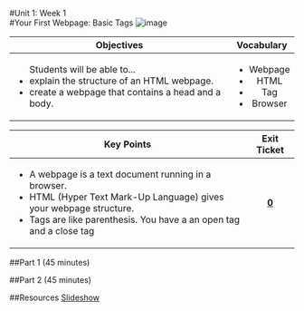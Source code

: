 #Unit 1: Week 1  
#Your First Webpage: Basic Tags
![image](http://i.imgur.com/eqnjBR6.png)

| Objectives | Vocabulary |
|-------|:-------:|
| <ul>Students will be able to...<li> explain the structure of an HTML webpage.</li> <li>create a webpage that contains a head and a body.</li> </ul>  | <ul> <li>Webpage</li> <li>HTML</li> <li>Tag</li> <li>Browser</li> </ul> | 

| Key Points | Exit Ticket |
|-------|:-------:|
| <ul> <li>A webpage is a text document running in a browser.</li> <li>HTML (Hyper Text Mark-Up Language) gives your webpage structure.</li> <li>Tags are like parenthesis. You have a an open tag and a close tag</li>  </ul> | [**0**](unitsYear1/unit0) | 

##Part 1 (45 minutes)

##Part 2 (45 minutes)

##Resources
[Slideshow](https://docs.google.com/presentation/d/1-gKi3ugTLwRzllzoInvDA7aNGejDN84Ab4xpzA5jVkU/edit#slide=id.g12ee5b58a7_0_217)